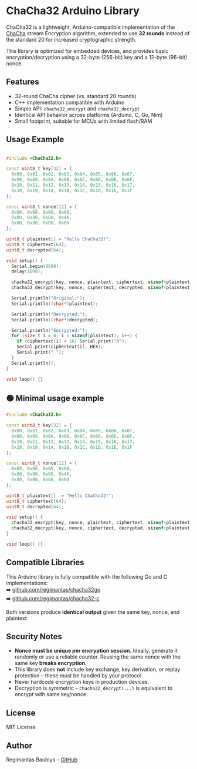 # ChaCha32 Arduino Library

ChaCha32 is a lightweight, Arduino-compatible implementation of the [ChaCha](https://cr.yp.to/chacha/chacha-20080128.pdf) stream Encryption algorithm, extended to use **32 rounds** instead of the standard 20 for increased cryptographic strength.

This library is optimized for embedded devices, and provides basic encryption/decryption using a 32-byte (256-bit) key and a 12-byte (96-bit) nonce.

## Features

- 32-round ChaCha cipher (vs. standard 20 rounds)
- C++ implementation compatible with Arduino
- Simple API: `chacha32_encrypt` and `chacha32_decrypt`
- Identical API behavior across platforms (Arduino, C, Go, Nim)
- Small footprint, suitable for MCUs with limited flash/RAM

## Usage Example

```cpp

#include <ChaCha32.h>

const uint8_t key[32] = {
  0x00, 0x01, 0x02, 0x03, 0x04, 0x05, 0x06, 0x07,
  0x08, 0x09, 0x0A, 0x0B, 0x0C, 0x0D, 0x0E, 0x0F,
  0x10, 0x11, 0x12, 0x13, 0x14, 0x15, 0x16, 0x17,
  0x18, 0x19, 0x1A, 0x1B, 0x1C, 0x1D, 0x1E, 0x1F
};

const uint8_t nonce[12] = {
  0x00, 0x00, 0x00, 0x09,
  0x00, 0x00, 0x00, 0x4A,
  0x00, 0x00, 0x00, 0x00
};

uint8_t plaintext[] = "Hello ChaCha32!";
uint8_t ciphertext[64];
uint8_t decrypted[64];

void setup() {
  Serial.begin(9600);
  delay(1000);

  chacha32_encrypt(key, nonce, plaintext, ciphertext, sizeof(plaintext));
  chacha32_decrypt(key, nonce, ciphertext, decrypted, sizeof(plaintext));

  Serial.println("Original:");
  Serial.println((char*)plaintext);

  Serial.println("Decrypted:");
  Serial.println((char*)decrypted);

  Serial.println("Encrypted:");
  for (size_t i = 0; i < sizeof(plaintext); i++) {
    if (ciphertext[i] < 16) Serial.print("0");
    Serial.print(ciphertext[i], HEX);
    Serial.print(" ");
  }
  Serial.println();
}

void loop() {}

```

## 🟢 Minimal usage example

```cpp
#include <ChaCha32.h>

const uint8_t key[32] = {
  0x00, 0x01, 0x02, 0x03, 0x04, 0x05, 0x06, 0x07,
  0x08, 0x09, 0x0A, 0x0B, 0x0C, 0x0D, 0x0E, 0x0F,
  0x10, 0x11, 0x12, 0x13, 0x14, 0x15, 0x16, 0x17,
  0x18, 0x19, 0x1A, 0x1B, 0x1C, 0x1D, 0x1E, 0x1F
};

const uint8_t nonce[12] = {
  0x00, 0x00, 0x00, 0x09,
  0x00, 0x00, 0x00, 0x4A,
  0x00, 0x00, 0x00, 0x00
};

uint8_t plaintext[]  = "Hello ChaCha32!";
uint8_t ciphertext[64];
uint8_t decrypted[64];

void setup() {
  chacha32_encrypt(key, nonce, plaintext, ciphertext, sizeof(plaintext));
  chacha32_decrypt(key, nonce, ciphertext, decrypted, sizeof(plaintext));
}

void loop() {}

```

## Compatible Libraries

This Arduino library is fully compatible with the following Go and C implementations:  
➡️ [github.com/regimantas/chacha32go](https://github.com/regimantas/chacha32go)  
➡️ [github.com/regimantas/chacha32-c](https://github.com/regimantas/chacha32-c)

Both versions produce **identical output** given the same key, nonce, and plaintext.


## Security Notes

- **Nonce must be unique per encryption session.** Ideally, generate it randomly or use a reliable counter. Reusing the same nonce with the same key **breaks encryption**.
- This library does **not** include key exchange, key derivation, or replay protection – these must be handled by your protocol.
- Never hardcode encryption keys in production devices.
- Decryption is symmetric – `chacha32_decrypt(...)` is equivalent to encrypt with same key/nonce.

## License

MIT License

## Author

Regimantas Baublys – [GitHub](https://github.com/regimantas)

